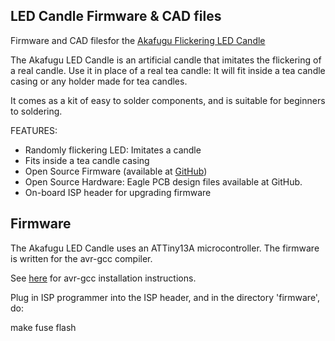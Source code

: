 LED Candle Firmware & CAD files
--------------------------

Firmware and CAD filesfor the [Akafugu Flickering LED Candle](http://www.akafugu.jp/posts/products/ledcandle/)

The Akafugu LED Candle is an artificial candle that imitates the flickering of
a real candle. Use it in place of a real tea candle: It will fit
inside a tea candle casing or any holder made for tea candles.

It comes as a kit of easy to solder components, and is suitable for beginners
to soldering.

FEATURES:

* Randomly flickering LED: Imitates a candle
* Fits inside a tea candle casing
* Open Source Firmware (available at [GitHub](https://github.com/akafugu/ledcandle))
* Open Source Hardware: Eagle PCB design files available at GitHub.
* On-board ISP header for upgrading firmware

Firmware
--------

The Akafugu LED Candle uses an ATTiny13A microcontroller. The firmware is written for the
avr-gcc compiler.

See [here](http://www.akafugu.jp/posts/resources/avr-gcc/) for avr-gcc installation instructions.

Plug in ISP programmer into the ISP header, and in the directory 'firmware', do:

make fuse flash

